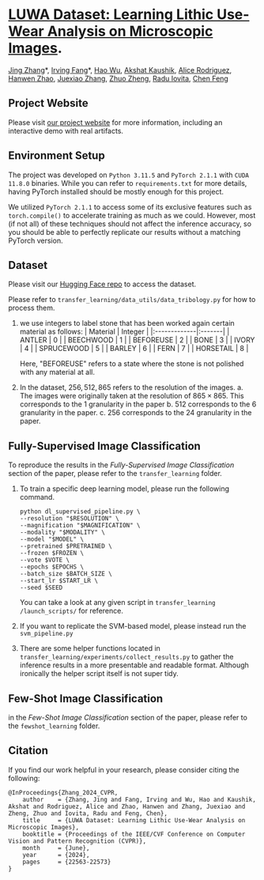 # [LUWA Dataset: Learning Lithic Use-Wear Analysis on Microscopic Images](https://ai4ce.github.io/LUWA/).

[Jing Zhang](https://jingz6676.github.io//)\*, [Irving Fang](https://irvingf7.github.io/)\*,  [Hao Wu](https://www.linkedin.com/in/hao-wu-8bbb7724a/), [Akshat Kaushik](https://www.linkedin.com/in/akshat-kaushik/), [Alice Rodriguez](https://as.nyu.edu/departments/anthropology/people/graduate-students/doctoral-students/alice-rodriguez.html), [Hanwen Zhao](https://www.linkedin.com/in/hanwen-zhao-2523a4104/), [Juexiao Zhang](https://juexzz.github.io/), [Zhuo Zheng](https://zhuozheng.top/), [Radu Iovita](https://wp.nyu.edu/faculty-iovita/), [Chen Feng](https://scholar.google.com/citations?user=YeG8ZM0AAAAJ)

## Project Website
Please visit [our project website](https://ai4ce.github.io/LUWA/) for more information, including an interactive demo with real artifacts.


## Environment Setup
The project was developed on `Python 3.11.5` and `PyTorch 2.1.1` with `CUDA 11.8.0` binaries. While you can refer to `requirements.txt` for more details, having PyTorch installed should be mostly enough for this project.

We utilized `PyTorch 2.1.1` to access some of its exclusive features such as `torch.compile()` to accelerate training as much as we could. However, most (if not all) of these techniques should not affect the inference accuracy, so you should be able to perfectly replicate our results without a matching PyTorch version.


## Dataset
Please visit our [Hugging Face repo](https://huggingface.co/datasets/ai4ce/LUWA/tree/main) to access the dataset. 

Please refer to `transfer_learning/data_utils/data_tribology.py` for how to process them. 

1. we use integers to label stone that has been worked again certain material as follows:
    | Material    | Integer |
    |:-------------|:-------|
    | ANTLER      | 0     |
    | BEECHWOOD   | 1     |
    | BEFOREUSE   | 2     |
    | BONE        | 3     |
    | IVORY       | 4     |
    | SPRUCEWOOD  | 5     |
    | BARLEY      | 6     |
    | FERN        | 7     |
    | HORSETAIL   | 8     |

    Here, "BEFOREUSE" refers to a state where the stone is not polished with any material at all.
2. In the dataset, $256, 512, 865$ refers to the resolution of the images. 
    a. The images were originally taken at the resolution of $865 \times 865$. This corresponds to the 1 granularity in the paper
    b. $512$ corresponds to the 6 granularity in the paper.
    c. $256$ corresponds to the 24 granularity in the paper.

## Fully-Supervised Image Classification
To reproduce the results in the *Fully-Supervised Image Classification* section of the paper, please refer to the `transfer_learning` folder.

1. To train a specific deep learning model, please run the following command.
    ```
    python dl_supervised_pipeline.py \
    --resolution "$RESOLUTION" \
    --magnification "$MAGNIFICATION" \
    --modality "$MODALITY" \
    --model "$MODEL" \
    --pretrained $PRETRAINED \
    --frozen $FROZEN \
    --vote $VOTE \
    --epochs $EPOCHS \
    --batch_size $BATCH_SIZE \
    --start_lr $START_LR \
    --seed $SEED
    ```

    You can take a look at any given script in `transfer_learning
    /launch_scripts/` for reference.

2. If you want to replicate the SVM-based model, please instead run the `svm_pipeline.py` 

3. There are some helper functions located in `transfer_learning/experiments/collect_results.py` to gather the inference results in a more presentable and readable format. Although ironically the helper script itself is not super tidy.

## Few-Shot Image Classification
in the *Few-Shot Image Classification* section of the paper, please refer to the `fewshot_learning` folder.

## Citation
If you find our work helpful in your research, please consider citing the following:
```
@InProceedings{Zhang_2024_CVPR,
    author    = {Zhang, Jing and Fang, Irving and Wu, Hao and Kaushik, Akshat and Rodriguez, Alice and Zhao, Hanwen and Zhang, Juexiao and Zheng, Zhuo and Iovita, Radu and Feng, Chen},
    title     = {LUWA Dataset: Learning Lithic Use-Wear Analysis on Microscopic Images},
    booktitle = {Proceedings of the IEEE/CVF Conference on Computer Vision and Pattern Recognition (CVPR)},
    month     = {June},
    year      = {2024},
    pages     = {22563-22573}
}
```